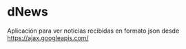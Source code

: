 dNews
=====

Aplicación para ver noticias recibidas en formato json desde https://ajax.googleapis.com/
